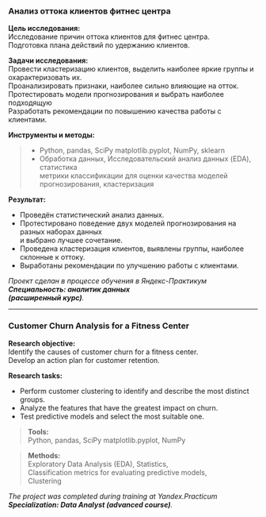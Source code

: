### **Анализ оттока клиентов фитнес центра**

**Цель исследования:**\
Исследование причин оттока клиентов для фитнес центра.\
Подготовка плана действий по удержанию клиентов.

**Задачи исследования:**\
Провести кластеризацию клиентов, выделить наиболее яркие группы и охарактеризовать их.\
Проанализировать признаки, наиболее сильно влияющие на отток.\
Протестировать модели прогнозирования и выбрать наиболее подходящую\
Разработать рекомендации по повышению качества работы с клиентами.

**Инструменты и методы:**
> - Python, pandas, SciPy matplotlib.pyplot, NumPy, sklearn
> - Обработка данных, Исследовательский анализ данных (EDA), статистика\
    метрики классификации для оценки качества моделей прогнозирования, кластеризация


**Результат:**
- Проведён статистический анализ данных.
- Протестировано поведение двух моделей прогнозирования на разных наборах данных\
  и выбрано лучшее сочетание.
- Проведена кластеризация клиентов, выявлены группы, наиболее склонные к оттоку.
- Выработаны рекомендации по улучшению работы с клиентами.

*Проект сделан в процессе обучения в Яндекс-Практикум\
**Специальность: аналитик данных\
(расширенный курс)**.*
________________________

### **Customer Churn Analysis for a Fitness Center**

**Research objective:**\
Identify the causes of customer churn for a fitness center.\
Develop an action plan for customer retention.

**Research tasks:**
- Perform customer clustering to identify and describe the most distinct groups.
- Analyze the features that have the greatest impact on churn.
- Test predictive models and select the most suitable one.

>**Tools:**\
Python, pandas, SciPy matplotlib.pyplot, NumPy

>**Methods:**\
Exploratory Data Analysis (EDA), Statistics,\
Classification metrics for evaluating predictive models,\
Clustering


*The project was completed during training at Yandex.Practicum\
**Specialization: Data Analyst (advanced course)**.*

